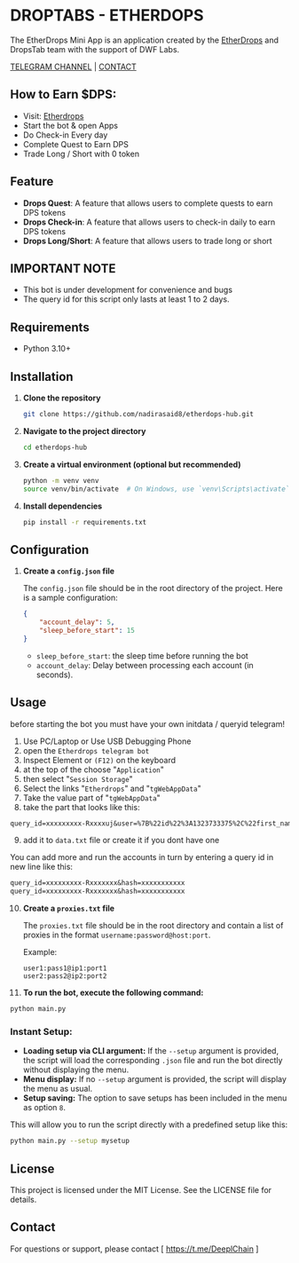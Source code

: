 # DROPTABS - ETHERDOPS

The EtherDrops Mini App is an application created by the [EtherDrops](https://t.me/fomo/app?startapp=ref_HHI7F) and DropsTab team with the support of DWF Labs.

[TELEGRAM CHANNEL](https://t.me/Deeplchain) | [CONTACT](https://t.me/imspecials)

## How to Earn $DPS:
 - Visit: [Etherdrops](https://t.me/fomo/app?startapp=ref_HHI7F)
 - Start the bot & open Apps
 - Do Check-in Every day
 - Complete Quest to Earn DPS 
 - Trade Long / Short with 0 token

 ## Feature
 - **Drops Quest**: A feature that allows users to complete quests to earn DPS tokens
 - **Drops Check-in**: A feature that allows users to check-in daily to earn DPS tokens
 - **Drops Long/Short**: A feature that allows users to trade long or short

 ## IMPORTANT NOTE
  - This bot is under development for convenience and bugs
  - The query id for this script only lasts at least 1 to 2 days.

  ## Requirements

- Python 3.10+

## Installation

1. **Clone the repository**

    ```bash
    git clone https://github.com/nadirasaid8/etherdops-hub.git
    ```

2. **Navigate to the project directory**

    ```bash
    cd etherdops-hub
    ```

3. **Create a virtual environment (optional but recommended)**

    ```bash
    python -m venv venv
    source venv/bin/activate  # On Windows, use `venv\Scripts\activate`
    ```

4. **Install dependencies**

    ```bash
    pip install -r requirements.txt
    ```

## Configuration

1. **Create a `config.json` file**

    The `config.json` file should be in the root directory of the project. Here is a sample configuration:

    ```json
    {
        "account_delay": 5,
        "sleep_before_start": 15
    }

    ```
    - `sleep_before_start`: the sleep time before running the bot 
    - `account_delay`: Delay between processing each account (in seconds).

## Usage
before starting the bot you must have your own initdata / queryid telegram!

1. Use PC/Laptop or Use USB Debugging Phone
2. open the `Etherdrops telegram bot`
3. Inspect Element or `(F12)` on the keyboard
4. at the top of the choose "`Application`" 
5. then select "`Session Storage`" 
6. Select the links "`Etherdrops`" and "`tgWebAppData`"
7. Take the value part of "`tgWebAppData`"
8. take the part that looks like this: 

```txt 
query_id=xxxxxxxxx-Rxxxxuj&user=%7B%22id%22%3A1323733375%2C%22first_name%22%3A%22xxxx%22%2C%22last_name%22%3A%22%E7%9A%BF%20xxxxxx%22%2C%22username%22%3A%22xxxxx%22%2C%22language_code%22%3A%22id%22%2C%22allows_write_to_pm%22%3Atrue%7D&auth_date=xxxxx&hash=xxxxxxxxxxxxxxxxxxxxxxxxxxxxxxxxxxxxxxxxxxxxxxxxxxxxxxxxxxxxxx
```
9. add it to `data.txt` file or create it if you dont have one


You can add more and run the accounts in turn by entering a query id in new line like this:
```txt
query_id=xxxxxxxxx-Rxxxxxxx&hash=xxxxxxxxxxx
query_id=xxxxxxxxx-Rxxxxxxx&hash=xxxxxxxxxxx
```

10. **Create a `proxies.txt` file**

    The `proxies.txt` file should be in the root directory and contain a list of proxies in the format `username:password@host:port`.

    Example:

    ```
    user1:pass1@ip1:port1
    user2:pass2@ip2:port2
    ```

11. **To run the bot, execute the following command:**

```bash
python main.py
```

### Instant Setup:
- **Loading setup via CLI argument:** If the `--setup` argument is provided, the script will load the corresponding `.json` file and run the bot directly without displaying the menu.
- **Menu display:** If no `--setup` argument is provided, the script will display the menu as usual.
- **Setup saving:** The option to save setups has been included in the menu as option `8`.

This will allow you to run the script directly with a predefined setup like this:

```bash
python main.py --setup mysetup
```

## License
This project is licensed under the MIT License. See the LICENSE file for details.

## Contact
For questions or support, please contact [ https://t.me/DeeplChain ]
